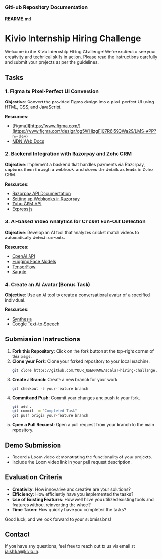 ### GitHub Repository Documentation

#### README.md

# Kivio Internship Hiring Challenge

Welcome to the Kivio internship Hiring Challenge! We're excited to see your creativity and technical skills in action. Please read the instructions carefully and submit your projects as per the guidelines.

## Tasks

### 1. Figma to Pixel-Perfect UI Conversion
**Objective**: Convert the provided Figma design into a pixel-perfect UI using HTML, CSS, and JavaScript.

**Resources**:
- [Figma]([https://www.figma.com/](https://www.figma.com/design/og5WHizgFjQ7R6l59QWa29/LMS-APP?m=dev)
- [MDN Web Docs](https://developer.mozilla.org/en-US/)

### 2. Backend Integration with Razorpay and Zoho CRM
**Objective**: Implement a backend that handles payments via Razorpay, captures them through a webhook, and stores the details as leads in Zoho CRM.

**Resources**:
- [Razorpay API Documentation](https://razorpay.com/docs/)
- [Setting up Webhooks in Razorpay](https://razorpay.com/docs/webhooks/)
- [Zoho CRM API](https://www.zoho.com/crm/developer/docs/api/v2/)
- [Express.js](https://expressjs.com/)

### 3. AI-based Video Analytics for Cricket Run-Out Detection
**Objective**: Develop an AI tool that analyzes cricket match videos to automatically detect run-outs.

**Resources**:
- [OpenAI API](https://beta.openai.com/)
- [Hugging Face Models](https://huggingface.co/models)
- [TensorFlow](https://www.tensorflow.org/)
- [Kaggle](https://www.kaggle.com/)

### 4. Create an AI Avatar (Bonus Task)
**Objective**: Use an AI tool to create a conversational avatar of a specified individual.

**Resources**:
- [Synthesia](https://www.synthesia.io/)
- [Google Text-to-Speech](https://cloud.google.com/text-to-speech)

## Submission Instructions

1. **Fork this Repository**: Click on the fork button at the top-right corner of this page.
2. **Clone your Fork**: Clone your forked repository to your local machine.
   ```sh
   git clone https://github.com/YOUR_USERNAME/scalar-hiring-challenge.git
   
3. **Create a Branch**: Create a new branch for your work.
   ```sh
   git checkout -b your-feature-branch
   
4. **Commit and Push**: Commit your changes and push to your fork.
   ```sh
   git add .
   git commit -m "Completed Task"
   git push origin your-feature-branch
   
5. **Open a Pull Request**: Open a pull request from your branch to the main repository.

## Demo Submission

- Record a Loom video demonstrating the functionality of your projects.
- Include the Loom video link in your pull request description.

## Evaluation Criteria

- **Creativity**: How innovative and creative are your solutions?
- **Efficiency**: How efficiently have you implemented the tasks?
- **Use of Existing Features**: How well have you utilized existing tools and features without reinventing the wheel?
- **Time Taken**: How quickly have you completed the tasks?

Good luck, and we look forward to your submissions!

## Contact

If you have any questions, feel free to reach out to us via email at [jaishika@kivio.in](mailto:jaishika@kivio.in).
